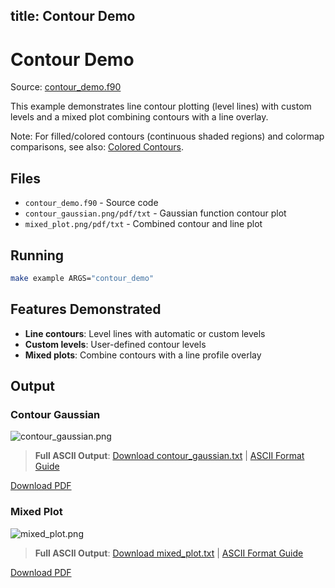 title: Contour Demo
---

# Contour Demo

Source: [contour_demo.f90](https://github.com/lazy-fortran/fortplot/blob/main/example/fortran/contour_demo/contour_demo.f90)

This example demonstrates line contour plotting (level lines) with custom levels and a mixed plot combining contours with a line overlay.

Note: For filled/colored contours (continuous shaded regions) and colormap comparisons, see also: [Colored Contours](./colored_contours.html).

## Files

- `contour_demo.f90` - Source code
- `contour_gaussian.png/pdf/txt` - Gaussian function contour plot
- `mixed_plot.png/pdf/txt` - Combined contour and line plot

## Running

```bash
make example ARGS="contour_demo"
```

## Features Demonstrated

- **Line contours**: Level lines with automatic or custom levels
- **Custom levels**: User-defined contour levels
- **Mixed plots**: Combine contours with a line profile overlay

## Output

### Contour Gaussian

![contour_gaussian.png](../../media/examples/contour_demo/contour_gaussian.png)

<!-- ASCII preview removed to keep pages concise; full ASCII linked below. -->

> **Full ASCII Output**: [Download contour_gaussian.txt](../../media/examples/contour_demo/contour_gaussian.txt) | [ASCII Format Guide](../ascii_output_format.md)

[Download PDF](../../media/examples/contour_demo/contour_gaussian.pdf)

### Mixed Plot

![mixed_plot.png](../../media/examples/contour_demo/mixed_plot.png)

<!-- ASCII preview removed to keep pages concise; full ASCII linked below. -->

> **Full ASCII Output**: [Download mixed_plot.txt](../../media/examples/contour_demo/mixed_plot.txt) | [ASCII Format Guide](../ascii_output_format.md)

[Download PDF](../../media/examples/contour_demo/mixed_plot.pdf)
